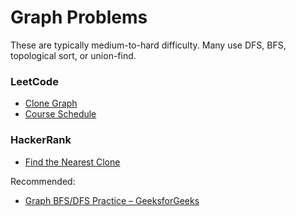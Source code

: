 # Graph Problems

These are typically medium-to-hard difficulty. Many use DFS, BFS, topological sort, or union-find.

### LeetCode
- [Clone Graph](https://leetcode.com/problems/clone-graph/)
- [Course Schedule](https://leetcode.com/problems/course-schedule/)

### HackerRank
- [Find the Nearest Clone](https://www.hackerrank.com/challenges/find-the-nearest-clone/problem)

Recommended:
- [Graph BFS/DFS Practice – GeeksforGeeks](https://www.geeksforgeeks.org/breadth-first-search-or-bfs-for-a-graph/)
